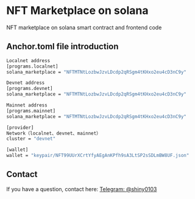 # NFT Marketplace on solana

  NFT marketplace on solana smart contract and frontend code

## Anchor.toml file introduction

  ``` bash
  Localnet address
  [programs.localnet]
  solana_marketplace = "NFTMTNtLozbwJzvLDcdp2qRSgm4tKHxo2eu4cD3nC9y"
  
  Devnet address
  [programs.devnet]
  solana_marketplace = "NFTMTNtLozbwJzvLDcdp2qRSgm4tKHxo2eu4cD3nC9y"
  
  Mainnet address
  [programs.mainnet]
  solana_marketplace = "NFTMTNtLozbwJzvLDcdp2qRSgm4tKHxo2eu4cD3nC9y"
  
  [provider]
  Network（localnet、devnet、mainnet）
  cluster = "devnet"
  
  [wallet]
  wallet = "keypair/NFT99UUrXCrtYfyAEgAnKPfh9sA3LtSP2sSDLmBW8UF.json"
  ```

## Contact

  If you have a question, contact here: [Telegram: @shiny0103](https://t.me/shiny0103)
